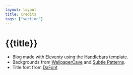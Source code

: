 ```yaml
---
layout: layout
title: Credits
tags: ["section"]
---
```


# {{title}}

-   Blog made with [Eleventy](https://www.11ty.dev/) using the [Handlebars](https://handlebarsjs.com/) template.
-   Backgrounds from [WallpaperCave](https://wallpapercave.com/) and [Subtle Patterns](https://www.toptal.com/designers/subtlepatterns/).
-   Title font from [DaFont]()
